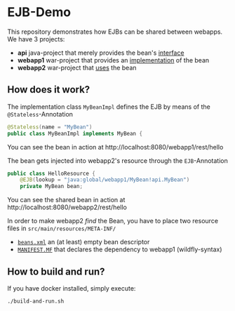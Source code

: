 # EJB-Demo

This repository demonstrates how EJBs can be shared between webapps. We have 3 projects:
- __api__ java-project that merely provides the bean's [interface](api/src/main/java/api/MyBean.java)
- __webapp1__ war-project that provides an [implementation](webapp1/src/main/java/webapp1/impl/MyBeanImpl.java) of the bean
- __webapp2__ war-project that [uses](webapp2/src/main/java/webapp2/rest/HelloResource.java) the bean

## How does it work?

The implementation class `MyBeanImpl` defines the EJB by means of the `@Stateless`-Annotation
```java
@Stateless(name = "MyBean")
public class MyBeanImpl implements MyBean {
```
You can see the bean in action at http://localhost:8080/webapp1/rest/hello

The bean gets injected into webapp2's resource through the `EJB`-Annotation
```java
public class HelloResource {
    @EJB(lookup = "java:global/webapp1/MyBean!api.MyBean")
    private MyBean bean;
```

You can see the shared bean in action at http://localhost:8080/webapp2/rest/hello

In order to make webapp2 _find_ the Bean, you have to place two resource files in `src/main/resources/META-INF/`
- [`beans.xml`](webapp2/src/main/resources/META-INF/beans.xml) an (at least) empty bean descriptor
- [`MANIFEST.MF`](webapp2/src/main/resources/META-INF/MANIFEST.MF) that declares the dependency to webapp1 (wildfly-syntax)

## How to build and run?
If you have docker installed, simply execute:
```bash
./build-and-run.sh
```
